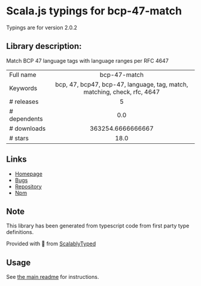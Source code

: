 
# Scala.js typings for bcp-47-match

Typings are for version 2.0.2

## Library description:
Match BCP 47 language tags with language ranges per RFC 4647

|                    |                 |
| ------------------ | :-------------: |
| Full name          | bcp-47-match |
| Keywords           | bcp, 47, bcp47, bcp-47, language, tag, match, matching, check, rfc, 4647 |
| # releases         | 5 |
| # dependents       | 0.0 |
| # downloads        | 363254.6666666667 |
| # stars            | 18.0 |

## Links
- [Homepage](https://github.com/wooorm/bcp-47-match#readme)
- [Bugs](https://github.com/wooorm/bcp-47-match/issues)
- [Repository](https://github.com/wooorm/bcp-47-match)
- [Npm](https://www.npmjs.com/package/bcp-47-match)
    


## Note
This library has been generated from typescript code from first party type definitions.

Provided with :purple_heart: from [ScalablyTyped](https://github.com/oyvindberg/ScalablyTyped)

## Usage
See [the main readme](../../readme.md) for instructions.


